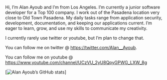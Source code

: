 Hi, I’m Alan Ayoub and I’m from Los Angeles. I’m currently a junior software developer for a Top 100 company. I work out of the Pasadena location very close to Old Town Pasadena. My daily tasks range from application security, development, documentation, and keeping our applications current. I’m eager to learn, grow, and use my skills to communicate my creativity.

I currently rarely use twitter or youtube, but I’m plan to change that.

You can follow me on twitter @
https://twitter.com/Alan__Ayoub. 

You can follow me on youtube @ https://www.youtube.com/channel/UCzVU_2yU8QpyGPWG_LXW_8g

[![Alan Ayoub’s GitHub stats](https://github-readme-stats.vercel.app/api?username=AlAyoub)]


